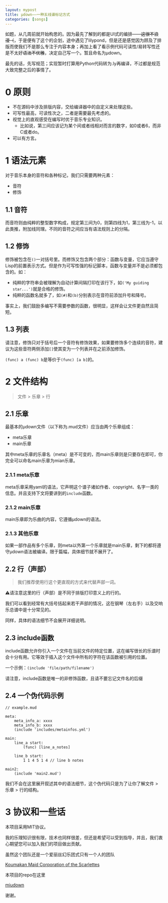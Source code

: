 ```yaml
---
layout: mypost
title: μdown——一种五线谱标记方式
categories: [songs]
---
```


如题，从几周前就开始构思的。因为最先了解到的都是UI式的编排~~——这很不浪漫（~~，于是便有了这个的企划，途中遇见了lilypond，但是还是感觉因为顾及了排版而使我们不是那么专注于内容本身；再加上看了看示例代码可读性/易转写性还是不太好~~语法不优雅~~，决定自己写一个。暂且命名为μdown。

最先的话，先写规范；实现暂时打算用Python代码转为.ly再编译，不过都是规范大致完整之后的事情了。

# 0 原则

- 不在源码中涉及排版内容，交给编译器中的自定义来处理这些。
- 可写性最高，可读性次之，二者是需要最先考虑的。
- 视觉上的直观感受在编写时优于音乐专业知识。
    - 比如说，第三间应该记为某个间或者线相对而言的数字，如0或者6，而非C或者do。
- 可以有方言。



# 1 语法元素

对于音乐本身的音符和各种标记，我们只需要两种元素：

- 音符
- 修饰

## 1.1 音符

而音符则由纯粹的整型数字构成，规定第三间为0，则第四线为1，第三线为-1，以此类推，附加线同理。不同的音符之间应当有语法规则上的分隔。

## 1.2 修饰

修饰被包含在````()````一对括号里。而修饰又包含两个部分：函数与变量，它应当遵守Lisp的前置表示方式。但是作为可写性强的标记脚本，函数与变量并不是必须都包含的。如：

- 纯粹的字符串会被理解为自动计算间隔打印在该行下，如````('My guiding star...')````就是合格的修饰。
- 纯粹的函数名就多了，如````(#)````和````(b)````分别表示在音符前添加升号和降号。

事实上，我们鼓励多编写不需要参数的函数，很明显，这样会让文件更自然且简短。

## 1.3 列表

请注意，修饰只对于括号后一个音符有修饰效果，如果要修饰多个连续的音符，建议为这些音符两侧添加````[]````使其变为一个列表并在之前添加修饰。

````(func) a (func) b````是等价于````(func) [a b]````的。



# 2 文件结构

> 文件 \> 乐章 \> 行 

## 2.1 乐章

最基本的μdown文件（以下称为.mud文件）应当由两个乐章组成：

- meta乐章
- main乐章

其中meta乐章的乐章名（meta）是不可变的，而main乐章则是只要存在即可，你完全可以命名main乐章为mian乐章。

### 2.1.1 meta乐章

meta乐章采用yaml的语法，它声明这个谱子诸如作者、copyright、名字一类的信息。并且支持下文将要讲到的````include````函数。

### 2.1.2 main乐章

main乐章即为乐曲的内容，它遵循μdown的语法。

### 2.1.3 其他乐章

如果一部作品有多个乐章，则meta以外第一个乐章就是main乐章，剩下的都将遵守μdown语法被编译。限于篇幅，具体细节就不展开了。

## 2.2 行（声部）

> 我们推荐使用行这个更直观的方式来代替声部一词。

⚠请注意这里的行（声部）是不同于排版打印意义上的行的。

我们可以看到经常有大括号括起来若干声部的情况，这在钢琴（左右手）以及交响乐总谱中是十分常见的。

同样，具体的语法细节不会展开详细说明。

## 2.3 include函数

include函数允许你引入一个文件在当前文件的特定位置，这在编写很长的乐谱时会十分有用。它等效于插入这个文件中所有的字符在该函数被引用的位置。

一个示例：````(include 'file/path/filename')````

请注意，include函数是唯一的非修饰函数，且请不要忘记文件名的后缀

## 2.4 一个伪代码示例

````
// example.mud

meta:
	meta_info_a: xxxx
	meta_info_b: xxxx
	(include 'includes/metainfos.yml')

main:
	line_a start:
		(func) [line_a_notes]
        
	line_b start:
		1 1 4 5 1 4 // line b notes

main2:
	(include 'main2.mud')
````

我们不会在这里展开叙述其中的语法细节，这个伪代码只是为了让你了解文件 \> 乐章 \> 行的结构。



# 3 协议和一些话

本项目采用MIT协议。

我的乐理知识很有限，技术也同样很差，但还是希望可以受到指导，并且，我们衷心期望您可以加入我们的项目做出贡献。

虽然这个团队还是一个爱丽丝幻乐团式只有一个人的团队

[Koumakan Maid Corporation of the Scarlettes](https://github.com/KoumakanMaidCorporation)

本项目的repo在这里

[miudown](https://github.com/KoumakanMaidCorporation/miudown)



谢谢。